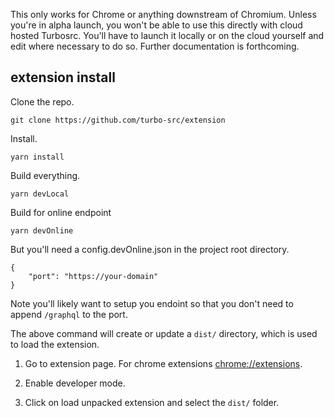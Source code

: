 This only works for Chrome or anything downstream of Chromium. Unless you're in alpha launch, you won't be able to use this directly with cloud hosted Turbosrc. You'll have to launch it locally or on the cloud yourself and edit where necessary to do so. Further documentation is forthcoming.

## extension install

Clone the repo.

```
git clone https://github.com/turbo-src/extension
```

Install.

`yarn install`

Build everything.

`yarn devLocal`

Build for online endpoint

`yarn devOnline`

But you'll need a config.devOnline.json in the project root directory.

```
{
    "port": "https://your-domain"
}
```

Note you'll likely want to setup you endoint so that you don't need to append `/graphql` to the port.

The above command will create or update a `dist/` directory, which is used to load the extension.

1. Go to extension page. For chrome extensions [chrome://extensions](chrome://extensions).

2. Enable developer mode.

3. Click on load unpacked extension and select the `dist/` folder.
